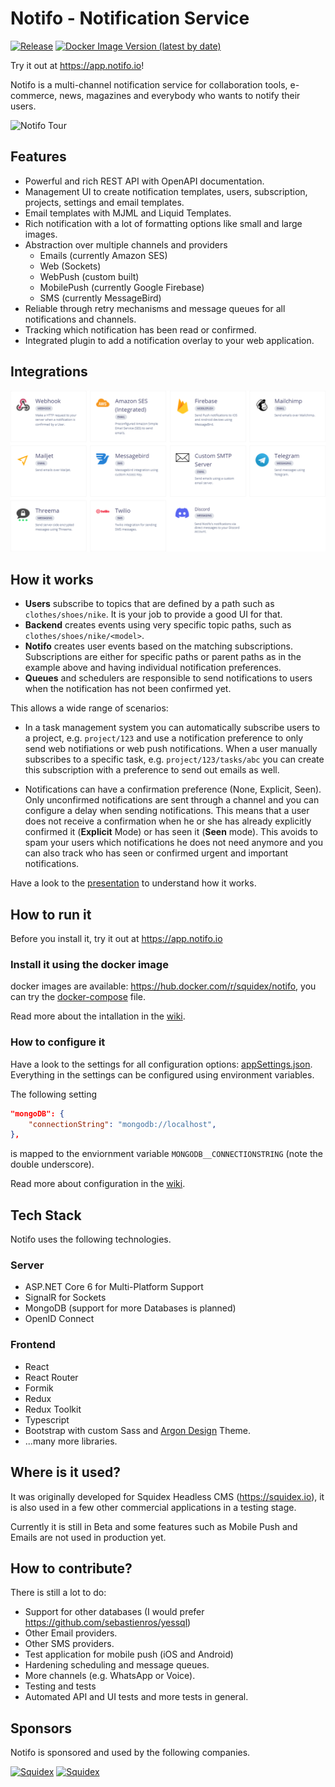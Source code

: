 # Notifo - Notification Service

[![Release](https://github.com/notifo-io/notifo/actions/workflows/release.yml/badge.svg)](https://github.com/notifo-io/notifo/actions/workflows/release.yml) 
[![Docker Image Version (latest by date)](https://img.shields.io/docker/v/squidex/notifo?sort=date)](https://hub.docker.com/r/squidex/notifo)

Try it out at https://app.notifo.io!

Notifo is a multi-channel notification service for collaboration tools, e-commerce, news, magazines and everybody who wants to notify their users.

![Notifo Tour](https://github.com/notifo-io/notifo/raw/main/media/tour/Notifo.gif "Notifo Tour")

## Features

* Powerful and rich REST API with OpenAPI documentation.
* Management UI to create notification templates, users, subscription, projects, settings and email templates.
* Email templates with MJML and Liquid Templates.
* Rich notification with a lot of formatting options like small and large images.
* Abstraction over multiple channels and providers
    * Emails (currently Amazon SES)
    * Web (Sockets)
    * WebPush (custom built)
    * MobilePush (currently Google Firebase)
    * SMS (currently MessageBird)
* Reliable through retry mechanisms and message queues for all notifications and channels.
* Tracking which notification has been read or confirmed.
* Integrated plugin to add a notification overlay to your web application.

## Integrations

![Integrations](https://github.com/notifo-io/notifo/raw/main/media/Integrations.png "Integrations")

## How it works

* **Users** subscribe to topics that are defined by a path such as `clothes/shoes/nike`. It is your job to provide a good UI for that.
* **Backend** creates events using very specific topic paths, such as `clothes/shoes/nike/<model>`.
* **Notifo** creates user events based on the matching subscriptions. Subscriptions are either for specific paths or parent paths as in the example above and having individual notification preferences.
* **Queues** and schedulers are responsible to send notifications to users when the notification has not been confirmed yet.

This allows a wide range of scenarios:
* In a task management system you can automatically subscribe users to a project, e.g. `project/123` and use a notification preference to only send web notifiations or web push notifications. When a user manually subscribes to a specific task, e.g. `project/123/tasks/abc` you can create this subscription with a preference to send out emails as well.

* Notifications can have a confirmation preference (None, Explicit, Seen). Only unconfirmed notifications are sent through a channel and you can configure a delay when sending notifications. This means that a user does not receive a confirmation when he or she has already explicitly confirmed it (**Explicit** Mode) or has seen it (**Seen** mode). This avoids to spam your users which notifications he does not need anymore and you can also track who has seen or confirmed urgent and important notifications.

Have a look to the [presentation](https://raw.githubusercontent.com/notifo-io/notifo/blob/main/media/notifo!.pdf) to understand how it works.

## How to run it

Before you install it, try it out at https://app.notifo.io

### Install it using the docker image

docker images are available: https://hub.docker.com/r/squidex/notifo, you can try the [docker-compose](deployment/docker-compose.yml) file.

Read more about the intallation in the [wiki](https://github.com/notifo-io/notifo/wiki/Installation).

### How to configure it

Have a look to the settings for all configuration options: [appSettings.json](https://github.com/notifo-io/notifo/backend/src/notifo/appSettings.json). Everything in the settings can be configured using environment variables.

The following setting

```json
"mongoDB": {
    "connectionString": "mongodb://localhost",
},
```

is mapped to the enviornment variable `MONGODB__CONNECTIONSTRING` (note the double underscore).

Read more about configuration in the [wiki](https://github.com/notifo-io/notifo/wiki/configuration).

## Tech Stack

Notifo uses the following technologies.

### Server

* ASP.NET Core 6 for Multi-Platform Support
* SignalR for Sockets
* MongoDB (support for more Databases is planned)
* OpenID Connect

### Frontend

* React
* React Router
* Formik
* Redux
* Redux Toolkit
* Typescript
* Bootstrap with custom Sass and [Argon Design](https://www.creative-tim.com/product/argon-design-system) Theme.
* ...many more libraries.

## Where is it used?

It was originally developed for Squidex Headless CMS (https://squidex.io), it is also used in a few other commercial applications in a testing stage.

Currently it is still in Beta and some features such as Mobile Push and Emails are not used in production yet.

## How to contribute?

There is still a lot to do:

* Support for other databases (I would prefer https://github.com/sebastienros/yessql)
* Other Email providers.
* Other SMS providers.
* Test application for mobile push (iOS and Android)
* Hardening scheduling and message queues.
* More channels (e.g. WhatsApp or Voice).
* Testing and tests
* Automated API and UI tests and more tests in general.

## Sponsors

Notifo is sponsored and used by the following companies.

[![Squidex](media/logos/squidex.png)](https://squidex.io/) [![Squidex](media/logos/easierlife.png)](https://easierlife.de/)
